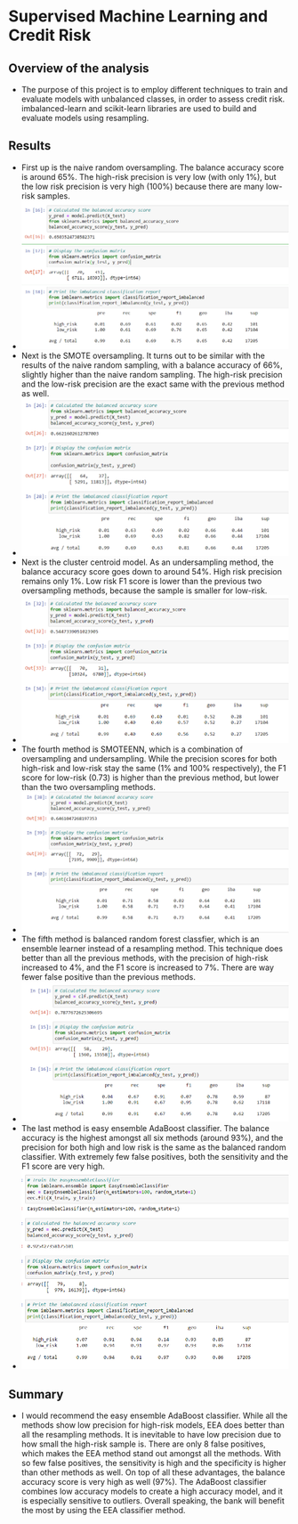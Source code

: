 # Supervised Machine Learning and Credit Risk

## Overview of the analysis

- The purpose of this project is to employ different techniques to train and evaluate models with unbalanced classes, in order to assess credit risk. imbalanced-learn and scikit-learn libraries are used to build and evaluate models using resampling.

## Results

- First up is the naive random oversampling. The balance accuracy score is around 65%. The high-risk precision is very low (with only 1%), but the low risk precision is very high (100%) because there are many low-risk samples. 
- ![nro.PNG](Screenshots/nro.PNG)
- Next is the SMOTE oversampling. It turns out to be similar with the results of the naive random sampling, with a balance accuracy of 66%, slightly higher than the naive random sampling. The high-risk precision and the low-risk precision are the exact same with the previous method as well. 
- ![smote.PNG](Screenshots/smote.PNG)
- Next is the cluster centroid model. As an undersampling method, the balance accuracy score goes down to around 54%. High risk precision remains only 1%. Low risk F1 score is lower than the previous two oversampling methods, because the sample is smaller for low-risk.
- ![cluster.PNG](Screenshots/cluster.PNG)
- The fourth method is SMOTEENN, which is a combination of oversampling and undersampling. While the precision scores for both high-risk and low-risk stay the same (1% and 100% respectively), the F1 score for low-risk (0.73) is higher than the previous method, but lower than the two oversampling methods.
- ![SMOTEENN.PNG](Screenshots/SMOTEENN.PNG)
- The fifth method is balanced random forest classfier, which is an ensemble learner instead of a resampling method. This technique does better than all the previous methods, with the precision of high-risk increased to 4%, and the F1 score is increased to 7%. There are way fewer false positive than the previous methods. 
- ![bfc.PNG](Screenshots/bfc.PNG)
- The last method is easy ensemble AdaBoost classifier. The balance accuracy is the highest amongst all six methods (around 93%), and the precision for both high and low risk is the same as the balanced random classifier. With extremely few false positives, both the sensitivity and the F1 score are very high. 
- ![eea.PNG](Screenshots/eea.PNG)

## Summary

- I would recommend the easy ensemble AdaBoost classifier. While all the methods show low precision for high-risk models, EEA does better than all the resampling methods. It is inevitable to have low precision due to how small the high-risk sample is. There are only 8 false positives, which makes the EEA method stand out amongst all the methods. With so few false positives, the sensitivity is high and the specificity is higher than other methods as well. On top of all these advantages, the balance accuracy score is very high as well (97%). The AdaBoost classifier combines low accuracy models to create a high accuracy model, and it is especially sensitive to outliers. Overall speaking, the bank will benefit the most by using the EEA classifier method. 
